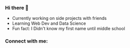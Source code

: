 ### Hi there 👋

- Currently working on side projects with friends
- Learning Web Dev and Data Science 
- Fun fact: I Didn't know my first name until middle school

### Connect with me: 
  
[twitter]: https://twitter.com/Joseph_Schuette
[linkedin]: https://www.linkedin.com/in/matthew-schuette/
